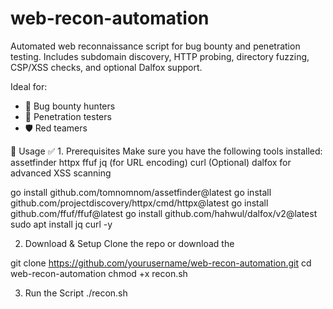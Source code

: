 # web-recon-automation
Automated web reconnaissance script for bug bounty and penetration testing. Includes subdomain discovery, HTTP probing, directory fuzzing, CSP/XSS checks, and optional Dalfox support.

Ideal for:
- 🎯 Bug bounty hunters
- 🔐 Penetration testers
- 🛡️ Red teamers

🚀 Usage
✅ 1. Prerequisites
Make sure you have the following tools installed:
assetfinder
httpx
ffuf
jq (for URL encoding)
curl
(Optional) dalfox for advanced XSS scanning


go install github.com/tomnomnom/assetfinder@latest
go install github.com/projectdiscovery/httpx/cmd/httpx@latest
go install github.com/ffuf/ffuf@latest
go install github.com/hahwul/dalfox/v2@latest
sudo apt install jq curl -y


 2. Download & Setup
Clone the repo or download the

git clone https://github.com/yourusername/web-recon-automation.git
cd web-recon-automation
chmod +x recon.sh



3. Run the Script
./recon.sh <Target url>
